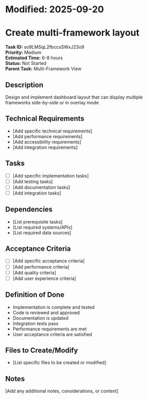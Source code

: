 # Modified: 2025-09-20

# Create multi-framework layout

**Task ID:** so9LMSqL2fbccsSWxJ23o9  
**Priority:** Medium  
**Estimated Time:** 6-8 hours  
**Status:** Not Started  
**Parent Task:** Multi-Framework View

## Description
Design and implement dashboard layout that can display multiple frameworks side-by-side or in overlay mode

## Technical Requirements
- [Add specific technical requirements]
- [Add performance requirements]
- [Add accessibility requirements]
- [Add integration requirements]

## Tasks
- [ ] [Add specific implementation tasks]
- [ ] [Add testing tasks]
- [ ] [Add documentation tasks]
- [ ] [Add integration tasks]

## Dependencies
- [List prerequisite tasks]
- [List required systems/APIs]
- [List required data sources]

## Acceptance Criteria
- [ ] [Add specific acceptance criteria]
- [ ] [Add performance criteria]
- [ ] [Add quality criteria]
- [ ] [Add user experience criteria]

## Definition of Done
- Implementation is complete and tested
- Code is reviewed and approved
- Documentation is updated
- Integration tests pass
- Performance requirements are met
- User acceptance criteria are satisfied

## Files to Create/Modify
- [List specific files to be created or modified]

## Notes
[Add any additional notes, considerations, or context]
